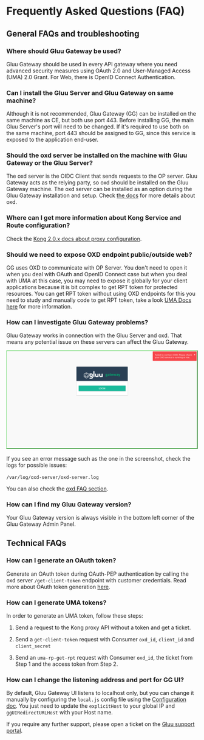 # Frequently Asked Questions (FAQ)

## General FAQs and troubleshooting

### Where should Gluu Gateway be used?
Gluu Gateway should be used in every API gateway where you need advanced security measures using OAuth 2.0 and User-Managed Access (UMA) 2.0 Grant. For Web, there is OpenID Connect Authentication. 

### Can I install the Gluu Server and Gluu Gateway on same machine?
Although it is not recommended, Gluu Gateway (GG) can be installed on the same machine as CE, but both use port 443. Before installing GG, the main Gluu Server's port will need to be changed. If it's required to use both on the same machine, port 443 should be assigned to GG, since this service is exposed to the application end-user.

### Should the oxd server be installed on the machine with Gluu Gateway or the Gluu Server?
The oxd server is the OIDC Client that sends requests to the OP server. Gluu Gateway acts as the relying party, so oxd should be installed on the Gluu Gateway machine. The oxd server can be installed as an option during the Gluu Gateway installation and setup. Check [the docs](https://gluu.org/docs/oxd/4.1/) for more details about oxd. 

### Where can I get more information about Kong Service and Route configuration?
Check the [Kong 2.0.x docs about proxy configuration](https://docs.konghq.com/2.0.x/proxy/).

### Should we need to expose OXD endpoint public/outside web?
GG uses OXD to communicate with OP Server. You don't need to open it when you deal with OAuth and OpenID Connect case but when you deal with UMA at this case, you may need to expose it globally for your client applications because it is bit complex to get RPT token for protected resources. You can get RPT token without using OXD endpoints for this you need to study and manually code to get RPT token, take a look [UMA Docs here](https://docs.kantarainitiative.org/uma/wg/rec-oauth-uma-grant-2.0.html) for more information. 

### How can I investigate Gluu Gateway problems?
Gluu Gateway works in connection with the Gluu Server and oxd. That means any potential issue on these servers can affect the Gluu Gateway.

![](./img/10_oxd_error_faq.png)

If you see an error message such as the one in the screenshot, check the logs for possible issues:

`/var/log/oxd-server/oxd-server.log`

You can also check the [oxd FAQ section](https://gluu.org/docs/oxd/faq).

### How can I find my Gluu Gateway version?
Your Gluu Gateway version is always visible in the bottom left corner of the Gluu Gateway Admin Panel. 

## Technical FAQs

### How can I generate an OAuth token?
Generate an OAuth token during OAuth-PEP authentication by calling the oxd server `/get-client-token` endpoint with customer credentials. Read more about OAuth token generation [here](https://gluu.org/docs/oxd/api/#get-client-token).

### How can I generate UMA tokens?
In order to generate an UMA token, follow these steps:  

1. Send a request to the Kong proxy API without a token and get a ticket.  

1. Send a `get-client-token` request with Consumer `oxd_id`, `client_id` and `client_secret`   

1. Send an `uma-rp-get-rpt` request with Consumer `oxd_id`, the ticket from Step 1 and the access token from Step 2.  

### How can I change the listening address and port for GG UI?
By default, Gluu Gateway UI listens to localhost only, but you can change it manually by configuring the `local.js` config file using the [Configuration doc](./configuration.md#admin-gui-portal-konga). You just need to update the `explicitHost` to your global IP and `ggUIRedirectURLHost` with your Host name.
 
 
If you require any further support, please open a ticket on the [Gluu support portal](https://support.gluu.org).
